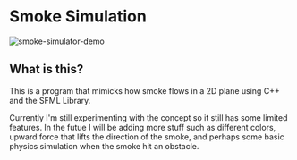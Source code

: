 # Smoke Simulation
![smoke-simulator-demo](https://user-images.githubusercontent.com/54286072/147012888-c21f4d56-61ff-4092-b391-d97af21d69d7.gif)

## What is this?
This is a program that mimicks how smoke flows in a 2D plane using C++ and the SFML Library. 

Currently I'm still experimenting with the concept so it still has some limited features. In the futue I will be adding more stuff such as different colors, upward force that lifts the direction of the smoke, and perhaps some basic physics simulation when the smoke hit an obstacle. 
